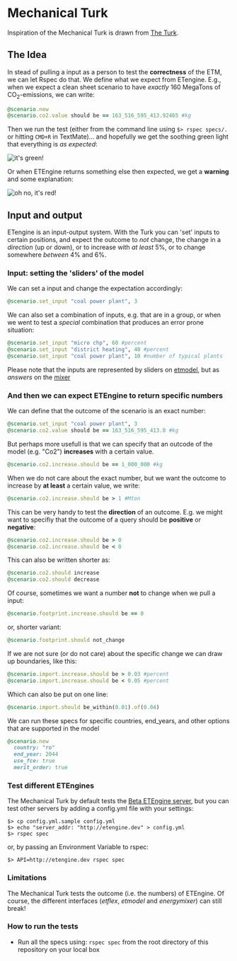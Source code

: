 # Mechanical Turk

Inspiration of the Mechanical Turk is drawn from [The Turk](http://en.wikipedia.org/wiki/The_Turk).

## The Idea

In stead of pulling a input as a person to test the **correctness** of the ETM, we can let Rspec do that. We define
what we expect from ETengine. E.g., when we expect a clean sheet scenario to 
have *exactly* 160 MegaTons of CO<sub>2</sub>-emissions, we can write:

````ruby
@scenario.new
@scenario.co2.value should be == 163_516_595_413.92465 #kg
````

Then we run the test (either from the command line using `$> rspec specs/.` or hitting `CMD+R` in TextMate)... 
and hopefully we get the soothing green light that everything is *as expected*:

![it's green!](http://f.cl.ly/items/27252h3o191P2o142y0o/Screen%20Shot%202012-03-07%20at%209.17.00%20AM.png)

Or when ETEngine returns something else then expected, we get a **warning** and
some explanation:

![oh no, it's red!](http://f.cl.ly/items/0y4307374716291x3f3v/Screen%20Shot%202012-03-07%20at%209.27.49%20AM.png)

## Input and output

ETengine is an input-output system. With the Turk you can 'set' inputs
to certain positions, and expect the outcome to
*not* change, the change in a *direction* (up or down), or to increase with *at least*
5%, or to change somewhere *between* 4% and 6%.

### Input: setting the 'sliders' of the model

We can set a input and change the expectation accordingly:

````ruby
@scenario.set_input "coal power plant", 3
````

We can also set a combination of inputs, e.g. that are in a group, 
or when we went to test a *special* combination that produces an
error prone situation:

````ruby
@scenario.set_input "micro chp", 60 #percent
@scenario.set_input "district heating", 40 #percent
@scenario.set_input "coal power plant", 10 #number of typical plants
````

Please note that the inputs are represented by sliders on 
[etmodel](http://et-model.com), but as *answers* on the 
[mixer](http://mixer.et-model.com)

### And then we can expect ETEngine to return specific numbers

We can define that the outcome of the scenario is an exact number:

````ruby
@scenario.set_input "coal power plant", 3
@scenario.co2.value should be == 163_516_595_413.0 #kg
````

But perhaps more usefull is that we can specify that an outcode of the 
model (e.g. "Co2") **increases** with a certain value.

````ruby
@scenario.co2.increase.should be == 1_000_000 #kg
````

When we do not care about the exact number, but we want the outcome to
increase by **at least** a certain value, we write:

````ruby
@scenario.co2.increase.should be > 1 #Mton
````

This can be very handy to test the **direction** of an outcome. E.g. we might 
want to specifiy that the outcome of a query should be **positive** or
**negative**:

````ruby
@scenario.co2.increase.should be > 0
@scenario.co2.increase.should be < 0
````

This can also be written shorter as:

````ruby
@scenario.co2.should increase
@scenario.co2.should decrease
````

Of course, sometimes we want a number **not** to change when we pull a
input:

````ruby
@scenario.footprint.increase.should be == 0
````

or, shorter variant:

````ruby
@scenario.footprint.should not_change
````

If we are not sure (or do not care) about the specific change we can
draw up boundaries, like this:

````ruby
@scenario.import.increase.should be > 0.03 #percent
@scenario.import.increase.should be < 0.05 #percent
````
Which can also be put on one line:

````ruby
@scenario.import.should be_within(0.01).of(0.04)
````
We can run these specs for specific countries, end_years, and other options that
are supported in the model

````ruby
@scenario.new
  country: "ro"
  end_year: 2044
  use_fce: true
  merit_order: true
````

### Test different ETEngines

The Mechanical Turk by default tests the 
[Beta ETEngine server](http://beta.et-engine.com), but you can test other servers by
adding a config.yml file with your settings:

````
$> cp config.yml.sample config.yml
$> echo "server_addr: "http://etengine.dev" > config.yml
$> rspec spec
````

or, by passing an Environment Variable to rspec:

````
$> API=http://etengine.dev rspec spec
````

### Limitations

The Mechanical Turk tests the outcome (i.e. the numbers) of ETEngine. Of course, the different
interfaces (*etflex*, *etmodel* and *energymixer*) can still break!

### How to run the tests

* Run all the specs using: `rspec spec` from the root directory of this repository
on your local box
